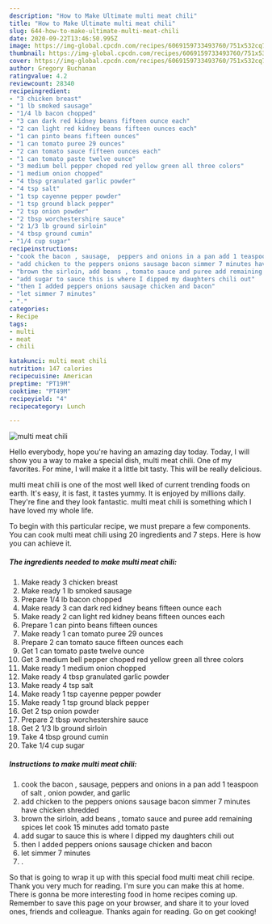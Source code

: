 ```yaml
---
description: "How to Make Ultimate multi meat chili"
title: "How to Make Ultimate multi meat chili"
slug: 644-how-to-make-ultimate-multi-meat-chili
date: 2020-09-22T13:46:50.995Z
image: https://img-global.cpcdn.com/recipes/6069159733493760/751x532cq70/multi-meat-chili-recipe-main-photo.jpg
thumbnail: https://img-global.cpcdn.com/recipes/6069159733493760/751x532cq70/multi-meat-chili-recipe-main-photo.jpg
cover: https://img-global.cpcdn.com/recipes/6069159733493760/751x532cq70/multi-meat-chili-recipe-main-photo.jpg
author: Gregory Buchanan
ratingvalue: 4.2
reviewcount: 28340
recipeingredient:
- "3 chicken breast"
- "1 lb smoked sausage"
- "1/4 lb bacon chopped"
- "3 can dark red kidney beans fifteen ounce each"
- "2 can light red kidney beans fifteen ounces each"
- "1 can pinto beans fifteen ounces"
- "1 can tomato puree 29 ounces"
- "2 can tomato sauce fifteen ounces each"
- "1 can tomato paste twelve ounce"
- "3 medium bell pepper choped red yellow green all three colors"
- "1 medium onion chopped"
- "4 tbsp granulated garlic powder"
- "4 tsp salt"
- "1 tsp cayenne pepper powder"
- "1 tsp ground black pepper"
- "2 tsp onion powder"
- "2 tbsp worchestershire sauce"
- "2 1/3 lb ground sirloin"
- "4 tbsp ground cumin"
- "1/4 cup sugar"
recipeinstructions:
- "cook the bacon , sausage,  peppers and onions in a pan add 1 teaspoon of salt , onion powder, and garlic"
- "add chicken to the peppers onions sausage bacon simmer 7 minutes have chicken shredded"
- "brown the sirloin, add beans , tomato sauce and puree add remaining spices let cook 15 minutes add tomato paste"
- "add sugar to sauce this is where I dipped my daughters chili out"
- "then I added peppers onions sausage chicken and bacon"
- "let simmer 7 minutes"
- "."
categories:
- Recipe
tags:
- multi
- meat
- chili

katakunci: multi meat chili 
nutrition: 147 calories
recipecuisine: American
preptime: "PT19M"
cooktime: "PT49M"
recipeyield: "4"
recipecategory: Lunch

---
```



![multi meat chili](https://img-global.cpcdn.com/recipes/6069159733493760/751x532cq70/multi-meat-chili-recipe-main-photo.jpg)

Hello everybody, hope you're having an amazing day today. Today, I will show you a way to make a special dish, multi meat chili. One of my favorites. For mine, I will make it a little bit tasty. This will be really delicious.

multi meat chili is one of the most well liked of current trending foods on earth. It's easy, it is fast, it tastes yummy. It is enjoyed by millions daily. They're fine and they look fantastic. multi meat chili is something which I have loved my whole life.




To begin with this particular recipe, we must prepare a few components. You can cook multi meat chili using 20 ingredients and 7 steps. Here is how you can achieve it.

<!--inarticleads1-->

##### The ingredients needed to make multi meat chili:

1. Make ready 3 chicken breast
1. Make ready 1 lb smoked sausage
1. Prepare 1/4 lb bacon chopped
1. Make ready 3 can dark red kidney beans fifteen ounce each
1. Make ready 2 can light red kidney beans fifteen ounces each
1. Prepare 1 can pinto beans fifteen ounces
1. Make ready 1 can tomato puree 29 ounces
1. Prepare 2 can tomato sauce fifteen ounces each
1. Get 1 can tomato paste twelve ounce
1. Get 3 medium bell pepper choped red yellow green all three colors
1. Make ready 1 medium onion chopped
1. Make ready 4 tbsp granulated garlic powder
1. Make ready 4 tsp salt
1. Make ready 1 tsp cayenne pepper powder
1. Make ready 1 tsp ground black pepper
1. Get 2 tsp onion powder
1. Prepare 2 tbsp worchestershire sauce
1. Get 2 1/3 lb ground sirloin
1. Take 4 tbsp ground cumin
1. Take 1/4 cup sugar




<!--inarticleads2-->

##### Instructions to make multi meat chili:

1. cook the bacon , sausage,  peppers and onions in a pan add 1 teaspoon of salt , onion powder, and garlic
1. add chicken to the peppers onions sausage bacon simmer 7 minutes have chicken shredded
1. brown the sirloin, add beans , tomato sauce and puree add remaining spices let cook 15 minutes add tomato paste
1. add sugar to sauce this is where I dipped my daughters chili out
1. then I added peppers onions sausage chicken and bacon
1. let simmer 7 minutes
1. .




So that is going to wrap it up with this special food multi meat chili recipe. Thank you very much for reading. I'm sure you can make this at home. There is gonna be more interesting food in home recipes coming up. Remember to save this page on your browser, and share it to your loved ones, friends and colleague. Thanks again for reading. Go on get cooking!
